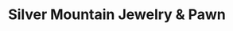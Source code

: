 ---
title: "Silver Mountain Jewelry & Pawn"
url: /greeley/silver-mountain-jewelry-und-pawn/
shop: Leiher
---